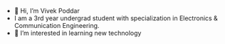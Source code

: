 - 👋 Hi, I’m Vivek Poddar
- I am a 3rd year undergrad student with specialization in Electronics & Communication Engineering.
- 👀 I’m interested in learning new technology


<!---
10vivekpoddar/10vivekpoddar is a ✨ special ✨ repository because its `README.md` (this file) appears on your GitHub profile.
You can click the Preview link to take a look at your changes.
--->
